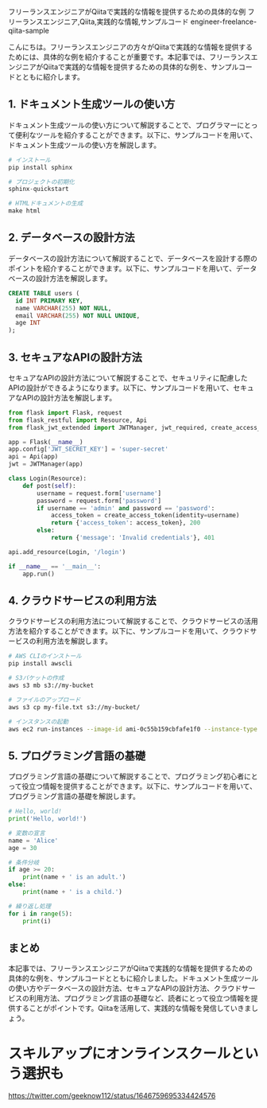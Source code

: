フリーランスエンジニアがQiitaで実践的な情報を提供するための具体的な例
フリーランスエンジニア,Qiita,実践的な情報,サンプルコード
engineer-freelance-qiita-sample

こんにちは。フリーランスエンジニアの方々がQiitaで実践的な情報を提供するためには、具体的な例を紹介することが重要です。本記事では、フリーランスエンジニアがQiitaで実践的な情報を提供するための具体的な例を、サンプルコードとともに紹介します。

## 1. ドキュメント生成ツールの使い方

ドキュメント生成ツールの使い方について解説することで、プログラマーにとって便利なツールを紹介することができます。以下に、サンプルコードを用いて、ドキュメント生成ツールの使い方を解説します。

```python
# インストール
pip install sphinx

# プロジェクトの初期化
sphinx-quickstart

# HTMLドキュメントの生成
make html
```

## 2. データベースの設計方法

データベースの設計方法について解説することで、データベースを設計する際のポイントを紹介することができます。以下に、サンプルコードを用いて、データベースの設計方法を解説します。

```sql
CREATE TABLE users (
  id INT PRIMARY KEY,
  name VARCHAR(255) NOT NULL,
  email VARCHAR(255) NOT NULL UNIQUE,
  age INT
);
```

## 3. セキュアなAPIの設計方法

セキュアなAPIの設計方法について解説することで、セキュリティに配慮したAPIの設計ができるようになります。以下に、サンプルコードを用いて、セキュアなAPIの設計方法を解説します。

```python
from flask import Flask, request
from flask_restful import Resource, Api
from flask_jwt_extended import JWTManager, jwt_required, create_access_token

app = Flask(__name__)
app.config['JWT_SECRET_KEY'] = 'super-secret'
api = Api(app)
jwt = JWTManager(app)

class Login(Resource):
    def post(self):
        username = request.form['username']
        password = request.form['password']
        if username == 'admin' and password == 'password':
            access_token = create_access_token(identity=username)
            return {'access_token': access_token}, 200
        else:
            return {'message': 'Invalid credentials'}, 401

api.add_resource(Login, '/login')

if __name__ == '__main__':
    app.run()
```

## 4. クラウドサービスの利用方法

クラウドサービスの利用方法について解説することで、クラウドサービスの活用方法を紹介することができます。以下に、サンプルコードを用いて、クラウドサービスの利用方法を解説します。

```bash
# AWS CLIのインストール
pip install awscli

# S3バケットの作成
aws s3 mb s3://my-bucket

# ファイルのアップロード
aws s3 cp my-file.txt s3://my-bucket/

# インスタンスの起動
aws ec2 run-instances --image-id ami-0c55b159cbfafe1f0 --instance-type t2.micro --key-name my-keypair --security-group-ids sg-xxx --subnet-id subnet-xxx
```

## 5. プログラミング言語の基礎

プログラミング言語の基礎について解説することで、プログラミング初心者にとって役立つ情報を提供することができます。以下に、サンプルコードを用いて、プログラミング言語の基礎を解説します。

```python
# Hello, world!
print('Hello, world!')

# 変数の宣言
name = 'Alice'
age = 30

# 条件分岐
if age >= 20:
    print(name + ' is an adult.')
else:
    print(name + ' is a child.')

# 繰り返し処理
for i in range(5):
    print(i)
```

## まとめ

本記事では、フリーランスエンジニアがQiitaで実践的な情報を提供するための具体的な例を、サンプルコードとともに紹介しました。ドキュメント生成ツールの使い方やデータベースの設計方法、セキュアなAPIの設計方法、クラウドサービスの利用方法、プログラミング言語の基礎など、読者にとって役立つ情報を提供することがポイントです。Qiitaを活用して、実践的な情報を発信していきましょう。

# スキルアップにオンラインスクールという選択も
https://twitter.com/geeknow112/status/1646759695334424576
